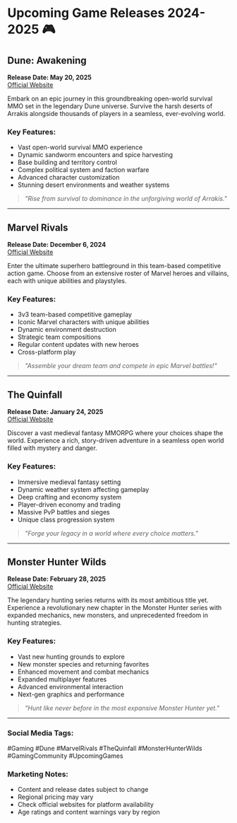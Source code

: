 # Upcoming Game Releases 2024-2025 🎮

## Dune: Awakening
**Release Date: May 20, 2025**  
[Official Website](https://dune-awakening.com/)

Embark on an epic journey in this groundbreaking open-world survival MMO set in the legendary Dune universe. Survive the harsh deserts of Arrakis alongside thousands of players in a seamless, ever-evolving world.

### Key Features:
- Vast open-world survival MMO experience
- Dynamic sandworm encounters and spice harvesting
- Base building and territory control
- Complex political system and faction warfare
- Advanced character customization
- Stunning desert environments and weather systems

> *"Rise from survival to dominance in the unforgiving world of Arrakis."*

---

## Marvel Rivals
**Release Date: December 6, 2024**  
[Official Website](https://marvelrivals.net/)

Enter the ultimate superhero battleground in this team-based competitive action game. Choose from an extensive roster of Marvel heroes and villains, each with unique abilities and playstyles.

### Key Features:
- 3v3 team-based competitive gameplay
- Iconic Marvel characters with unique abilities
- Dynamic environment destruction
- Strategic team compositions
- Regular content updates with new heroes
- Cross-platform play

> *"Assemble your dream team and compete in epic Marvel battles!"*

---

## The Quinfall
**Release Date: January 24, 2025**  
[Official Website](https://thequinfall.com/)

Discover a vast medieval fantasy MMORPG where your choices shape the world. Experience a rich, story-driven adventure in a seamless open world filled with mystery and danger.

### Key Features:
- Immersive medieval fantasy setting
- Dynamic weather system affecting gameplay
- Deep crafting and economy system
- Player-driven economy and trading
- Massive PvP battles and sieges
- Unique class progression system

> *"Forge your legacy in a world where every choice matters."*

---

## Monster Hunter Wilds
**Release Date: February 28, 2025**  
[Official Website](https://monsterhunterwilds.org/)

The legendary hunting series returns with its most ambitious title yet. Experience a revolutionary new chapter in the Monster Hunter series with expanded mechanics, new monsters, and unprecedented freedom in hunting strategies.

### Key Features:
- Vast new hunting grounds to explore
- New monster species and returning favorites
- Enhanced movement and combat mechanics
- Expanded multiplayer features
- Advanced environmental interaction
- Next-gen graphics and performance

> *"Hunt like never before in the most expansive Monster Hunter yet."*

---

### Social Media Tags:
#Gaming #Dune #MarvelRivals #TheQuinfall #MonsterHunterWilds #GamingCommunity #UpcomingGames

### Marketing Notes:
- Content and release dates subject to change
- Regional pricing may vary
- Check official websites for platform availability
- Age ratings and content warnings vary by region 